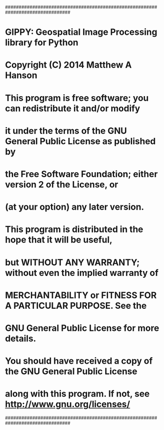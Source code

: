 ################################################################################
#    GIPPY: Geospatial Image Processing library for Python
#
#    Copyright (C) 2014 Matthew A Hanson
#
#    This program is free software; you can redistribute it and/or modify
#    it under the terms of the GNU General Public License as published by
#    the Free Software Foundation; either version 2 of the License, or
#    (at your option) any later version.
#
#    This program is distributed in the hope that it will be useful,
#    but WITHOUT ANY WARRANTY; without even the implied warranty of
#    MERCHANTABILITY or FITNESS FOR A PARTICULAR PURPOSE.  See the
#    GNU General Public License for more details.
#
#   You should have received a copy of the GNU General Public License
#   along with this program. If not, see <http://www.gnu.org/licenses/>
################################################################################
